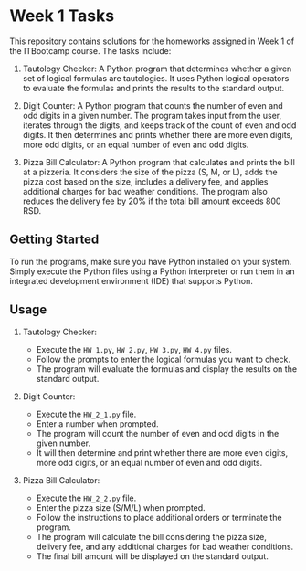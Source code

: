 # Week 1 Tasks

This repository contains solutions for the homeworks assigned in Week 1 of the ITBootcamp course. The tasks include:

1. Tautology Checker: A Python program that determines whether a given set of logical formulas are tautologies. It uses Python logical operators to evaluate the formulas and prints the results to the standard output.

2. Digit Counter: A Python program that counts the number of even and odd digits in a given number. The program takes input from the user, iterates through the digits, and keeps track of the count of even and odd digits. It then determines and prints whether there are more even digits, more odd digits, or an equal number of even and odd digits.

3. Pizza Bill Calculator: A Python program that calculates and prints the bill at a pizzeria. It considers the size of the pizza (S, M, or L), adds the pizza cost based on the size, includes a delivery fee, and applies additional charges for bad weather conditions. The program also reduces the delivery fee by 20% if the total bill amount exceeds 800 RSD.



## Getting Started

To run the programs, make sure you have Python installed on your system. Simply execute the Python files using a Python interpreter or run them in an integrated development environment (IDE) that supports Python.

## Usage

1. Tautology Checker:
   - Execute the `HW_1.py`, `HW_2.py`, `HW_3.py`, `HW_4.py` files.
   - Follow the prompts to enter the logical formulas you want to check.
   - The program will evaluate the formulas and display the results on the standard output.

2. Digit Counter:
   - Execute the `HW_2_1.py` file.
   - Enter a number when prompted.
   - The program will count the number of even and odd digits in the given number.
   - It will then determine and print whether there are more even digits, more odd digits, or an equal number of even and odd digits.

3. Pizza Bill Calculator:
   - Execute the `HW_2_2.py` file.
   - Enter the pizza size (S/M/L) when prompted.
   - Follow the instructions to place additional orders or terminate the program.
   - The program will calculate the bill considering the pizza size, delivery fee, and any additional charges for bad weather conditions.
   - The final bill amount will be displayed on the standard output.

